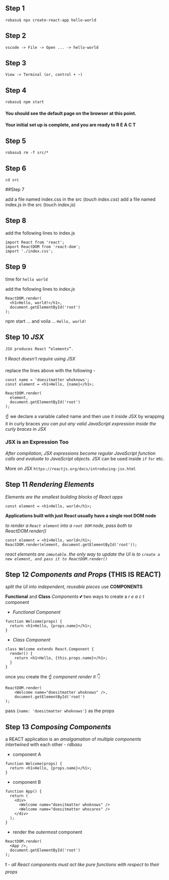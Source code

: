 ## Step 1

`robasu$ npx create-react-app hello-world`

## Step 2

`vscode -> File -> Open ... -> hello-world`

## Step 3

`View -> Terminal (or, control + ~)`

## Step 4

`robasu$ npm start`

#### You should see the default page on the browser at this point. 
#### Your initial set up is complete, and you are ready to R E A C T

## Step 5

`robasu$ rm -f src/*`

## Step 6
`cd src`

##Step 7

add a file named index.css in the src (_touch index.css_)
add a file named index.js in the src (touch _index.js_)

## Step 8

add the following lines to index.js

```
import React from 'react';
import ReactDOM from 'react-dom';
import './index.css';
```

## Step 9
time for `hello world`

add the following lines to _index.js_

```
ReactDOM.render(
  <h1>Hello, world!</h1>,
  document.getElementById('root')
);
```
npm start ... and voila ... `Hello, world!`

## Step 10 *JSX*

`JSX produces React “elements”.`

:exclamation: _React doesn’t require using JSX_

replace the lines above with the following -

```
const name = 'doesitmatter whoknows';
const element = <h1>Hello, {name}</h1>;

ReactDOM.render(
  element,
  document.getElementById('root')
);
```

:point_up: we declare a variable called name and then use it inside JSX by wrapping it in curly braces
_you can put any valid JavaScript expression inside the curly braces in JSX_

### JSX is an Expression Too

_After compilation, JSX expressions become regular JavaScript function calls and evaluate to JavaScript objects._
JSX can be used inside `if` `for` etc.

More on JSX `https://reactjs.org/docs/introducing-jsx.html`

## Step 11 *Rendering Elements*

_Elements are the smallest building blocks of React apps_

```
const element = <h1>Hello, world</h1>;
```

**Applications built with just React usually have a single root DOM node**

_to render a `React element` into a `root DOM` node, pass both to ReactDOM.render()_
```
const element = <h1>Hello, world</h1>;
ReactDOM.render(element, document.getElementById('root'));
```

_react elements are `immutable`_.
_the only way to update the UI is to `create a new element, and pass it to ReactDOM.render()`_

## Step 12 *Components and Props* (**THIS IS REACT**)

_split the UI into independent, reusable pieces_ use **COMPONENTS**

**Functional** and **Class** _Components_
:two_hearts: two ways to create a *r e a c t* component

- _Functional Component_
```
function Welcome(props) {
  return <h1>Hello, {props.name}</h1>;
}
```

- _Class Component_
```
class Welcome extends React.Component {
  render() {
    return <h1>Hello, {this.props.name}</h1>;
  }
}
```
once you create the :point_up: _component_ *render it* :point_down:
```
ReactDOM.render(
    <Welcome name="doesitmatter whoknows" />, 
    document.getElementById('root')
);
```
pass `{name: 'doesitmatter whoknows'}` as the props

## Step 13 *Composing Components*

a REACT application is an _amalgamation_ of *multiple components* _intertwined_ with each other - _rdbasu_

* component A

```
function Welcome(props) {
  return <h1>Hello, {props.name}</h1>;
}
```

* component B 

```
function App() {
  return (
    <div>
      <Welcome name="doesitmatter whoknows" />
      <Welcome name="doesitmatter whocares" />
    </div>
  );
}
```
* render the _outermost_ component

```
ReactDOM.render(
  <App />,
  document.getElementById('root')
);
```
:exclamation: - _all React components must act like pure functions with respect to their props_
